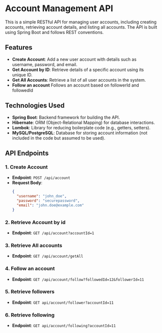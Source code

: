 # Account Management API

This is a simple RESTful API for managing user accounts, including creating accounts, retrieving account details, and listing all accounts. The API is built using Spring Boot and follows REST conventions.

## Features

- **Create Account**: Add a new user account with details such as username, password, and email.
- **Get Account by ID**: Retrieve details of a specific account using its unique ID.
- **Get All Accounts**: Retrieve a list of all user accounts in the system.
- **Follow an account** Follows an account based on followerId and followedId
## Technologies Used

- **Spring Boot**: Backend framework for building the API.
- **Hibernate**: ORM (Object-Relational Mapping) for database interactions.
- **Lombok**: Library for reducing boilerplate code (e.g., getters, setters).
- **MySQL/PostgreSQL**: Database for storing account information (not included in the code but assumed to be used).

## API Endpoints

### 1. Create Account
- **Endpoint**: `POST /api/account`
- **Request Body**:
  ```json
  {
    "username": "john_doe",
    "password": "securepassword",
    "email": "john.doe@example.com"
  }

### 2. Retrieve Account by id
- **Endpoint**: `GET /api/account?accountId=1`

### 3. Retrieve All accounts
- **Endpoint**: `GET /api/account/getAll`

### 4. Follow an account
- **Endpoint**: `GET /api/account/follow?followedId=12&followerId=11`

### 5. Retrieve followers
- **Endpoint**: `GET api/account/follower?accountId=11`

### 6. Retrieve following
- **Endpoint**: `GET api/account/following?accountId=11`